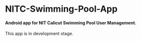 # NITC-Swimming-Pool-App
#### Android app for NIT Calicut Swimming Pool User Management.

This app is in development stage. 

